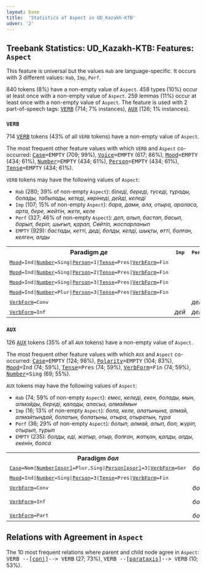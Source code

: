 ```yaml
---
layout: base
title:  'Statistics of Aspect in UD_Kazakh-KTB'
udver: '2'
---
```


## Treebank Statistics: UD_Kazakh-KTB: Features: `Aspect`

This feature is universal but the values `Hab` are language-specific.
It occurs with 3 different values: `Hab`, `Imp`, `Perf`.

840 tokens (8%) have a non-empty value of `Aspect`.
458 types (10%) occur at least once with a non-empty value of `Aspect`.
259 lemmas (11%) occur at least once with a non-empty value of `Aspect`.
The feature is used with 2 part-of-speech tags: <tt><a href="kk_ktb-pos-VERB.html">VERB</a></tt> (714; 7% instances), <tt><a href="kk_ktb-pos-AUX.html">AUX</a></tt> (126; 1% instances).

### `VERB`

714 <tt><a href="kk_ktb-pos-VERB.html">VERB</a></tt> tokens (43% of all `VERB` tokens) have a non-empty value of `Aspect`.

The most frequent other feature values with which `VERB` and `Aspect` co-occurred: <tt><a href="kk_ktb-feat-Case.html">Case</a></tt><tt>=EMPTY</tt> (709; 99%), <tt><a href="kk_ktb-feat-Voice.html">Voice</a></tt><tt>=EMPTY</tt> (617; 86%), <tt><a href="kk_ktb-feat-Mood.html">Mood</a></tt><tt>=EMPTY</tt> (434; 61%), <tt><a href="kk_ktb-feat-Number.html">Number</a></tt><tt>=EMPTY</tt> (434; 61%), <tt><a href="kk_ktb-feat-Person.html">Person</a></tt><tt>=EMPTY</tt> (434; 61%), <tt><a href="kk_ktb-feat-Tense.html">Tense</a></tt><tt>=EMPTY</tt> (434; 61%).

`VERB` tokens may have the following values of `Aspect`:

* `Hab` (280; 39% of non-empty `Aspect`): <em>біледі, береді, түседі, тұрады, болады, табылады, кетеді, көрінеді, дейді, келеді</em>
* `Imp` (107; 15% of non-empty `Aspect`): <em>бара, дами, ала, отыра, араласа, арта, бере, жейтін, жете, келе</em>
* `Perf` (327; 46% of non-empty `Aspect`): <em>деп, алып, бастап, басып, барып, беріп, шығып, қарап, Сөйтіп, жоспарланып</em>
* `EMPTY` (929): <em>бастады, кетті, деді, болды, келді, шықты, өтті, болған, келген, алды</em>

<table>
  <tr><th>Paradigm <i>де</i></th><th><tt>Imp</tt></th><th><tt>Perf</tt></th><th><tt>Hab</tt></th></tr>
  <tr><td><tt><tt><a href="kk_ktb-feat-Mood.html">Mood</a></tt><tt>=Ind</tt>|<tt><a href="kk_ktb-feat-Number.html">Number</a></tt><tt>=Sing</tt>|<tt><a href="kk_ktb-feat-Person.html">Person</a></tt><tt>=1</tt>|<tt><a href="kk_ktb-feat-Tense.html">Tense</a></tt><tt>=Pres</tt>|<tt><a href="kk_ktb-feat-VerbForm.html">VerbForm</a></tt><tt>=Fin</tt></tt></td><td></td><td></td><td><em>деймін</em></td></tr>
  <tr><td><tt><tt><a href="kk_ktb-feat-Mood.html">Mood</a></tt><tt>=Ind</tt>|<tt><a href="kk_ktb-feat-Number.html">Number</a></tt><tt>=Sing</tt>|<tt><a href="kk_ktb-feat-Person.html">Person</a></tt><tt>=2</tt>|<tt><a href="kk_ktb-feat-Tense.html">Tense</a></tt><tt>=Pres</tt>|<tt><a href="kk_ktb-feat-VerbForm.html">VerbForm</a></tt><tt>=Fin</tt></tt></td><td></td><td></td><td><em>дейсің</em></td></tr>
  <tr><td><tt><tt><a href="kk_ktb-feat-Mood.html">Mood</a></tt><tt>=Ind</tt>|<tt><a href="kk_ktb-feat-Number.html">Number</a></tt><tt>=Sing</tt>|<tt><a href="kk_ktb-feat-Person.html">Person</a></tt><tt>=3</tt>|<tt><a href="kk_ktb-feat-Tense.html">Tense</a></tt><tt>=Pres</tt>|<tt><a href="kk_ktb-feat-VerbForm.html">VerbForm</a></tt><tt>=Fin</tt></tt></td><td></td><td></td><td><em>дейді</em></td></tr>
  <tr><td><tt><tt><a href="kk_ktb-feat-Mood.html">Mood</a></tt><tt>=Ind</tt>|<tt><a href="kk_ktb-feat-Number.html">Number</a></tt><tt>=Plur</tt>|<tt><a href="kk_ktb-feat-Person.html">Person</a></tt><tt>=3</tt>|<tt><a href="kk_ktb-feat-Tense.html">Tense</a></tt><tt>=Pres</tt>|<tt><a href="kk_ktb-feat-VerbForm.html">VerbForm</a></tt><tt>=Fin</tt></tt></td><td></td><td></td><td><em>дейді</em></td></tr>
  <tr><td><tt><tt><a href="kk_ktb-feat-VerbForm.html">VerbForm</a></tt><tt>=Conv</tt></tt></td><td></td><td><em>деп</em></td><td></td></tr>
  <tr><td><tt><tt><a href="kk_ktb-feat-VerbForm.html">VerbForm</a></tt><tt>=Inf</tt></tt></td><td><em>дей</em></td><td><em>деп</em></td><td></td></tr>
</table>

### `AUX`

126 <tt><a href="kk_ktb-pos-AUX.html">AUX</a></tt> tokens (35% of all `AUX` tokens) have a non-empty value of `Aspect`.

The most frequent other feature values with which `AUX` and `Aspect` co-occurred: <tt><a href="kk_ktb-feat-Case.html">Case</a></tt><tt>=EMPTY</tt> (124; 98%), <tt><a href="kk_ktb-feat-Polarity.html">Polarity</a></tt><tt>=EMPTY</tt> (104; 83%), <tt><a href="kk_ktb-feat-Mood.html">Mood</a></tt><tt>=Ind</tt> (74; 59%), <tt><a href="kk_ktb-feat-Tense.html">Tense</a></tt><tt>=Pres</tt> (74; 59%), <tt><a href="kk_ktb-feat-VerbForm.html">VerbForm</a></tt><tt>=Fin</tt> (74; 59%), <tt><a href="kk_ktb-feat-Number.html">Number</a></tt><tt>=Sing</tt> (69; 55%).

`AUX` tokens may have the following values of `Aspect`:

* `Hab` (74; 59% of non-empty `Aspect`): <em>емес, келеді, екен, болады, мын, алмайды, береді, қалады, аласыз, алмаймын</em>
* `Imp` (16; 13% of non-empty `Aspect`): <em>бола, келе, алатынына, алмай, алмайтындай, болатын, болатыны, отыра, отыратын, тұра</em>
* `Perf` (36; 29% of non-empty `Aspect`): <em>болып, алмай, алып, боп, жүріп, отырып, тұрып</em>
* `EMPTY` (235): <em>болды, еді, жатыр, отыр, болған, жатқан, қалды, алды, екенін, болса</em>

<table>
  <tr><th>Paradigm <i>бол</i></th><th><tt>Imp</tt></th><th><tt>Perf</tt></th><th><tt>Hab</tt></th></tr>
  <tr><td><tt><tt><a href="kk_ktb-feat-Case.html">Case</a></tt><tt>=Nom</tt>|<tt><a href="kk_ktb-feat-Number-psor.html">Number[psor]</a></tt><tt>=Plur,Sing</tt>|<tt><a href="kk_ktb-feat-Person-psor.html">Person[psor]</a></tt><tt>=3</tt>|<tt><a href="kk_ktb-feat-VerbForm.html">VerbForm</a></tt><tt>=Ger</tt></tt></td><td><em>болатыны</em></td><td></td><td></td></tr>
  <tr><td><tt><tt><a href="kk_ktb-feat-Mood.html">Mood</a></tt><tt>=Ind</tt>|<tt><a href="kk_ktb-feat-Number.html">Number</a></tt><tt>=Sing</tt>|<tt><a href="kk_ktb-feat-Person.html">Person</a></tt><tt>=3</tt>|<tt><a href="kk_ktb-feat-Tense.html">Tense</a></tt><tt>=Pres</tt>|<tt><a href="kk_ktb-feat-VerbForm.html">VerbForm</a></tt><tt>=Fin</tt></tt></td><td></td><td></td><td><em>болады</em></td></tr>
  <tr><td><tt><tt><a href="kk_ktb-feat-VerbForm.html">VerbForm</a></tt><tt>=Conv</tt></tt></td><td><em>бола</em></td><td><em>болып</em></td><td></td></tr>
  <tr><td><tt><tt><a href="kk_ktb-feat-VerbForm.html">VerbForm</a></tt><tt>=Inf</tt></tt></td><td><em>бола</em></td><td><em>болып, боп</em></td><td></td></tr>
  <tr><td><tt><tt><a href="kk_ktb-feat-VerbForm.html">VerbForm</a></tt><tt>=Part</tt></tt></td><td><em>болатын</em></td><td></td><td></td></tr>
</table>

## Relations with Agreement in `Aspect`

The 10 most frequent relations where parent and child node agree in `Aspect`:
<tt>VERB --[<tt><a href="kk_ktb-dep-conj.html">conj</a></tt>]--> VERB</tt> (27; 73%),
<tt>VERB --[<tt><a href="kk_ktb-dep-parataxis.html">parataxis</a></tt>]--> VERB</tt> (10; 53%).

